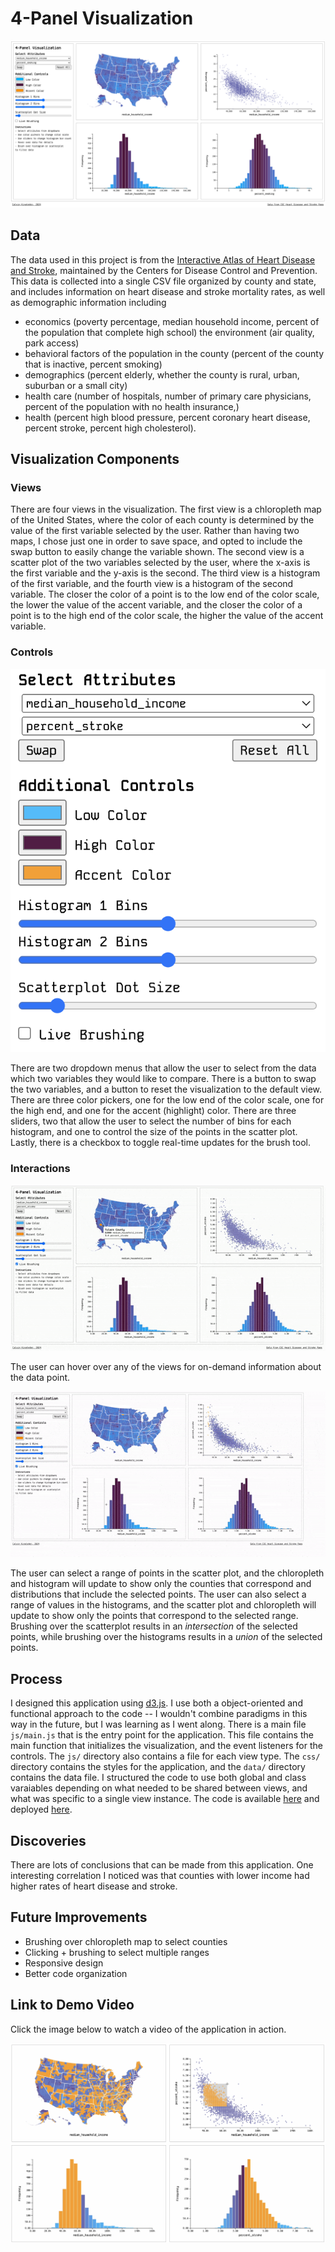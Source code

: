# 4-Panel Visualization

![4-Panel Visualization](img/view.png)

## Data

The data used in this project is from the [Interactive Atlas of Heart Disease and Stroke](https://www.cdc.gov/dhdsp/maps/atlas/index.htm), maintained by the Centers for Disease Control and Prevention. This data is collected into a single CSV file organized by county and state, and includes information on heart disease and stroke mortality rates, as well as demographic information including
- economics (poverty percentage, median household income, percent of the population that complete high school)
the environment (air quality, park access)
- behavioral factors of the population in the county (percent of the county that is inactive, percent smoking)
- demographics (percent elderly, whether the county is rural, urban, suburban or a small city)
- health care (number of hospitals, number of primary care physicians, percent of the population with no health insurance,)
- health (percent high blood pressure, percent coronary heart disease, percent stroke, percent high cholesterol). 

## Visualization Components

### Views

There are four views in the visualization. The first view is a chloropleth map of the United States, where the color of each county is determined by the value of the first variable selected by the user. Rather than having two maps, I chose just one in order to save space, and opted to include the swap button to easily change the variable shown. The second view is a scatter plot of the two variables selected by the user, where the x-axis is the first variable and the y-axis is the second. The third view is a histogram of the first variable, and the fourth view is a histogram of the second variable. The closer the color of a point is to the low end of the color scale, the lower the value of the accent variable, and the closer the color of a point is to the high end of the color scale, the higher the value of the accent variable. 

### Controls

![Controls](img/ctrls.png)


There are two dropdown menus that allow the user to select from the data which two variables they would like to compare. There is a button to swap the two variables, and a button to reset the visualization to the default view. There are three color pickers, one for the low end of the color scale, one for the high end, and one for the accent (highlight) color. There are three sliders, two that allow the user to select the number of bins for each histogram, and one to control the size of the points in the scatter plot. Lastly, there is a checkbox to toggle real-time updates for the brush tool.

### Interactions

![Tooltips](img/tooltips.gif)

The user can hover over any of the views for on-demand information about the data point.

![Brush](img/brush-all.gif)

The user can select a range of points in the scatter plot, and the chloropleth and histogram will update to show only the counties that correspond and distributions that include the selected points. The user can also select a range of values in the histograms, and the scatter plot and chloropleth will update to show only the points that correspond to the selected range. Brushing over the scatterplot results in an *intersection* of the selected points, while brushing over the histograms results in a *union* of the selected points.

## Process

I designed this application using [d3.js](https://d3js.org/). I use both a object-oriented and functional approach to the code -- I wouldn't combine paradigms in this way in the future, but I was learning as I went along. There is a main file `js/main.js` that is the entry point for the application. This file contains the main function that initializes the visualization, and the event listeners for the controls. The `js/` directory also contains a file for each view type. The `css/` directory contains the styles for the application, and the `data/` directory contains the data file. I structured the code to use both global and class varaiables depending on what needed to be shared between views, and what was specific to a single view instance. The code is available [here](https://github.com/ckinateder/health-data-viz) and deployed [here](https://ckinateder.github.io/health-data-viz/).

## Discoveries

There are lots of conclusions that can be made from this application. One interesting correlation I noticed was that counties with lower income had higher rates of heart disease and stroke. 

## Future Improvements

- Brushing over chloropleth map to select counties
- Clicking + brushing to select multiple ranges
- Responsive design
- Better code organization

## Link to Demo Video

Click the image below to watch a video of the application in action.

[![video](img/brush-sc.png)](https://youtu.be/8LH60IVl_u0)
